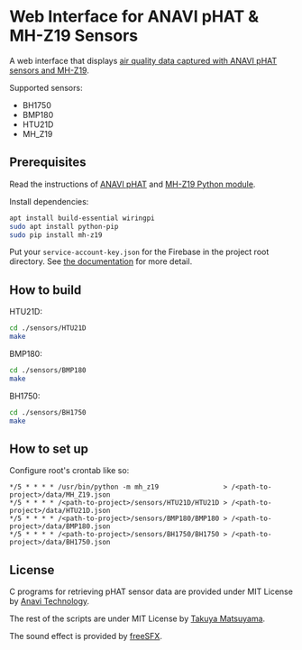 # Web Interface for ANAVI pHAT & MH-Z19 Sensors

A web interface that displays [air quality data captured with ANAVI pHAT sensors and MH-Z19](https://www.crowdsupply.com/anavi-technology/infrared-phat).

Supported sensors:

- BH1750
- BMP180
- HTU21D
- MH_Z19

## Prerequisites

Read the instructions of [ANAVI pHAT](https://github.com/AnaviTechnology/anavi-examples) and [MH-Z19 Python module](https://pypi.org/project/mh-z19/).

Install dependencies:

```sh
apt install build-essential wiringpi
sudo apt install python-pip
sudo pip install mh-z19
```

Put your `service-account-key.json` for the Firebase in the project root directory.
See [the documentation](https://cloud.google.com/iam/docs/creating-managing-service-account-keys) for more detail.

## How to build

HTU21D:

```sh
cd ./sensors/HTU21D
make
```

BMP180:

```sh
cd ./sensors/BMP180
make
```

BH1750:

```sh
cd ./sensors/BH1750
make
```

## How to set up

Configure root's crontab like so:

```cron
*/5 * * * * /usr/bin/python -m mh_z19                > /<path-to-project>/data/MH_Z19.json
*/5 * * * * /<path-to-project>/sensors/HTU21D/HTU21D > /<path-to-project>/data/HTU21D.json
*/5 * * * * /<path-to-project>/sensors/BMP180/BMP180 > /<path-to-project>/data/BMP180.json
*/5 * * * * /<path-to-project>/sensors/BH1750/BH1750 > /<path-to-project>/data/BH1750.json
```

## License

C programs for retrieving pHAT sensor data are provided under MIT License by [Anavi Technology](https://github.com/AnaviTechnology/anavi-examples).

The rest of the scripts are under MIT License by [Takuya Matsuyama](https://twitter.com/inkdrop_app).

The sound effect is provided by [freeSFX](https://www.freesfx.co.uk/).
